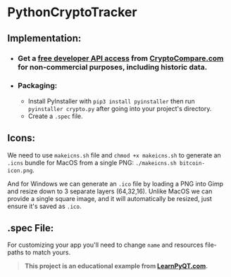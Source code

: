 # PythonCryptoTracker
 
## Implementation:
* ### Get a [free developer API access](https://min-api.cryptocompare.com/) from [CryptoCompare.com](http://cryptocompae.com/) for non-commercial purposes, including historic data.
* ### Packaging:
    * Install PyInstaller with `pip3 install pyinstaller` then run `pyinstaller crypto.py` after going into your project's directory.
    * Create a `.spec` file.
  
## Icons:
We need to use `makeicns.sh` file and `chmod +x makeicns.sh` to generate an `.icns` bundle for MacOS from a single PNG: `./makeicns.sh bitcoin-icon.png`.

And for Windows we can generate an `.ico` file by loading a PNG into Gimp and resize down to 3 separate layers (64,32,16). Unlike MacOS we can provide a single square image, and it will automatically be resized, just ensure it's saved as `.ico`.

## .spec File:
For customizing your app you'll need to change `name` and resources file-paths to match yours.

> __This project is an educational example from [LearnPyQT.com](https://www.learnpyqt.com/examples/bitcoin-exchange-tracker/).__